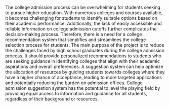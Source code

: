 The college admission process can be overwhelming for students seeking to pursue
higher education. With numerous colleges and courses available, it becomes challenging
for students to identify suitable options based on their academic performance. Additionally, the lack of easily accessible and reliable information on college admission cutoffs
further complicates the decision-making process. Therefore, there is a need for a college
recommendation system that simplifies and streamlines the college selection process for
students. The main purpose of the project is to reduce the challenges faced by high
school graduates during the college admission process. It should provide personalized
recommendations to students who are seeking guidance in identifying colleges that align
with their academic aspirations and overall preferences. A suggestion system can help
optimize the allocation of resources by guiding students towards colleges where they have
a higher chance of acceptance, leading to more targeted applications and potentially reducing the burden on admission offices. College admission suggestion system has the
potential to level the playing field by providing equal access to information and guidance
for all students, regardless of their background or resources.